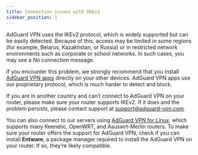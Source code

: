 ```yaml
---
title: Connection issues with IKEv2
sidebar_position: 1
---
```


AdGuard VPN uses the IKEv2 protocol, which is widely supported but can be easily detected. Because of this, access may be limited in some regions (for example, Belarus, Kazakhstan, or Russia) or in restricted network environments such as corporate or school networks. In such cases, you may see a *No connection* message.

If you encounter this problem, we strongly recommend that you install [AdGuard VPN apps](https://adguard-vpn.com/en/products.html) directly on your other devices. AdGuard VPN apps use our proprietary protocol, which is much harder to detect and block.

If you are in another country and can’t connect to AdGuard VPN on your router, please make sure your router supports IKEv2. If it does and the problem persists, please contact support at [support@adguard-vpn.com](mailto:support@adguard-vpn.com).

You can also connect to our servers using [AdGuard VPN for Linux](/adguard-vpn-for-linux/setting-up-on-a-router), which supports many Keenetic, OpenWRT, and Asuswrt-Merlin routers. To make sure your router offers the support for AdGuard VPN, check if you can install **Entware**, a package manager required to install the AdGuard VPN on your router. If so, they’re likely compatible.
